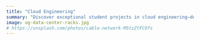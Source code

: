 ```yaml
---
title: "Cloud Engineering"
summary: "Discover exceptional student projects in cloud engineering—demonstrating cutting-edge solutions and skills that set candidates apart."
image: og-data-center-racks.jpg
# https://unsplash.com/photos/cable-network-M5tzZtFCOfs
---
```


